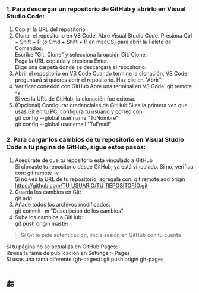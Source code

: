 ### 1. Para descargar un repositorio de GitHub y abrirlo en Visual Studio Code:
1. Copiar la URL del repositorio
2. Clonar el repositorio en VS Code:
   Abre Visual Studio Code.
  Presiona Ctrl + Shift + P (o Cmd + Shift + P en macOS) para abrir la Paleta de Comandos.\
  Escribe "Git: Clone" y selecciona la opción Git: Clone.\
  Pega la URL copiada y presiona Enter.\
  Elige una carpeta donde se descargará el repositorio.
3. Abrir el repositorio en VS Code
  Cuando termine la clonación, VS Code preguntará si quieres abrir el repositorio. Haz clic en "Abrir".
4. Verificar conexión con GitHub
    Abre una terminal en VS Code: git remote -v\
    Si ves la URL de GitHub, la clonación fue exitosa.
5. (Opcional) Configurar credenciales de GitHub
    Si es la primera vez que usas Git en tu PC, configura tu usuario y correo con:\
       git config --global user.name "TuNombre"\
       git config --global user.email "TuEmail"

### 2. Para cargar los cambios de tu repositorio en Visual Studio Code a tu página de GitHub, sigue estos pasos:
1. Asegúrate de que tu repositorio está vinculado a GitHub\
    Si clonaste tu repositorio desde GitHub, ya está vinculado. Si no, verifica con: git remote -v\
    Si no ves la URL de tu repositorio, agrégala con: git remote add origin https://github.com/TU_USUARIO/TU_REPOSITORIO.git
2. Guarda los cambios en Git:\
   git add .
3. Añade todos los archivos modificados:\
   git commit -m "Descripción de los cambios"
4. Sube los cambios a GitHub:\
   git push origin master
> Si Git te pide autenticación, inicia sesión en GitHub con tu cuenta

Si tu página no se actualiza en GitHub Pages:\
Revisa la rama de publicación en Settings > Pages\
Si usas una rama diferente (gh-pages): git push origin gh-pages

# :end:

